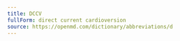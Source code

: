 ```yaml
---
title: DCCV
fullForm: direct current cardioversion
source: https://openmd.com/dictionary/abbreviations/d
---
```

